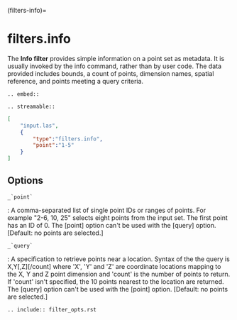 (filters-info)=

# filters.info

The **Info filter** provides simple information on a point set as metadata.
It is usually invoked by the info command, rather than by user code.
The data provided includes bounds, a count of points, dimension names,
spatial reference, and points meeting a query criteria.

```{eval-rst}
.. embed::
```

```{eval-rst}
.. streamable::
```

```json
[
    "input.las",
    {
        "type":"filters.info",
        "point":"1-5"
    }
]
```

## Options

`` _`point` ``

: A comma-separated list of single point IDs or ranges of points.  For
  example "2-6, 10, 25" selects eight points from the input set.  The first
  point has an ID of 0.  The [point] option can't be used with the [query] option.
  \[Default: no points are selected.\]

`` _`query` ``

: A specification to retrieve points near a location.  Syntax of the the
  query is X,Y\[,Z\]\[/count\] where 'X', 'Y' and 'Z' are coordinate
  locations mapping to the X, Y and Z point dimension and 'count' is the
  number of points to return.  If 'count' isn't specified, the 10 points
  nearest to the location are returned.  The [query] option can't be used
  with the [point] option. \[Default: no points are selected.\]

```{eval-rst}
.. include:: filter_opts.rst
```
